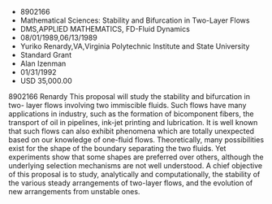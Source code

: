 
* 8902166
* Mathematical Sciences: Stability and Bifurcation in Two-Layer Flows
* DMS,APPLIED MATHEMATICS, FD-Fluid Dynamics
* 08/01/1989,06/13/1989
* Yuriko Renardy,VA,Virginia Polytechnic Institute and State University
* Standard Grant
* Alan Izenman
* 01/31/1992
* USD 35,000.00

8902166 Renardy This proposal will study the stability and bifurcation in two-
layer flows involving two immiscible fluids. Such flows have many applications
in industry, such as the formation of bicomponent fibers, the transport of oil
in pipelines, ink-jet printing and lubrication. It is well known that such flows
can also exhibit phenomena which are totally unexpected based on our knowledge
of one-fluid flows. Theoretically, many possibilities exist for the shape of the
boundary separating the two fluids. Yet experiments show that some shapes are
preferred over others, although the underlying selection mechanisms are not well
understood. A chief objective of this proposal is to study, analytically and
computationally, the stability of the various steady arrangements of two-layer
flows, and the evolution of new arrangements from unstable ones.
